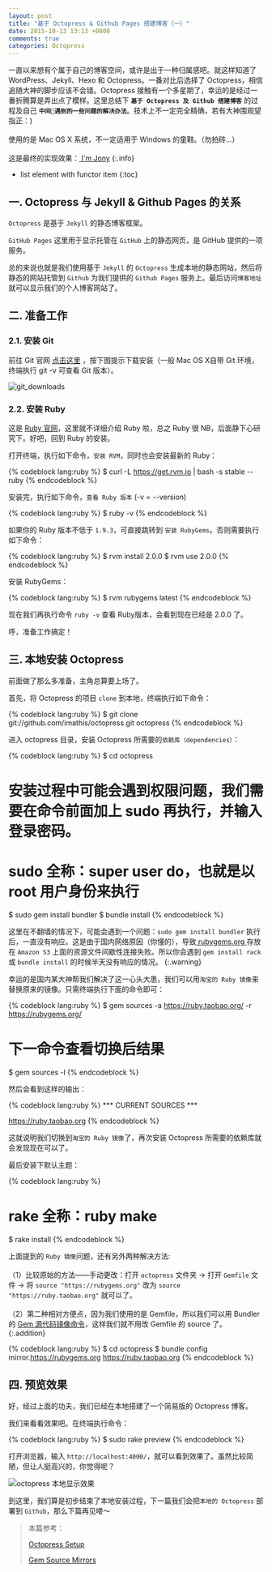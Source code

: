 ```yaml
---
layout: post
title: "基于 Octopress & Github Pages 搭建博客（一）"
date: 2015-10-13 13:13 +0800
comments: true
categories: Octopress
---
```


一直以来想有个属于自己的博客空间，或许是出于一种归属感吧。就这样知道了 WordPress、Jekyll、Hexo 和 Octopress。一番对比后选择了 Octopress，相信追随大神的脚步应该不会错。Octopress 接触有一个多星期了，幸运的是经过一番折腾算是弄出点了模样。这里总结下 **`基于 Octopress 及 Github 搭建博客`** 的过程及自己 **`中间遇到的一些问题的解决办法`**。技术上不一定完全精确，若有大神围观望指正：)
<br><br>
使用的是 Mac OS X 系统，不一定适用于 Windows 的童鞋。（勿拍砖...）
<br><br>
这是最终的实现效果：<a href="http://jonyfang.github.io/" target="_blank"> I'm Jony</a>
{:.info}

<!-- more -->

* list element with functor item
{:toc}


## 一. Octopress 与 Jekyll & Github Pages 的关系

`Octopress` 是基于 `Jekyll` 的静态博客框架。

`GitHub Pages` 这里用于显示托管在 `GitHub` 上的静态网页，是 GitHub 提供的一项服务。

总的来说也就是我们使用基于 `Jekyll` 的 `Octopress` 生成本地的静态网站，然后将静态的网站托管到 `Github` 为我们提供的 `Github Pages` 服务上。最后访问`博客地址`就可以显示我们的个人博客网站了。


## 二. 准备工作

### 2.1. 安装 Git

前往 Git 官网 [点击这里](http://git-scm.com/) ，按下图提示下载安装（一般 Mac OS X自带 Git 环境，终端执行 git -v 可查看 Git 版本）。

![git_downloads](http://jonyfang.github.io/images/octopress/git_downloads.png)

### 2.2. 安装 Ruby

这是 [Ruby 官网](https://www.ruby-lang.org/en/)，这里就不详细介绍 Ruby 啦，总之 Ruby 很 NB，后面静下心研究下。好吧，回到 Ruby 的安装。

打开终端，执行如下命令，`安装 RVM`，同时也会安装最新的 Ruby：

{% codeblock lang:ruby %}
  $ curl -L https://get.rvm.io | bash -s stable --ruby
{% endcodeblock %}

安装完，执行如下命令，`查看 Ruby 版本` (-v = --version)

{% codeblock lang:ruby %}
  $ ruby -v
{% endcodeblock %}

如果你的 Ruby 版本不低于 `1.9.3`，可直接跳转到 `安装 RubyGems`。否则需要执行如下命令：

{% codeblock lang:ruby %}
  $ rvm install 2.0.0
  $ rvm use 2.0.0
{% endcodeblock %}

安装 RubyGems：

{% codeblock lang:ruby %}
  $ rvm rubygems latest
{% endcodeblock %}

现在我们再执行命令 `ruby -v` 查看 Ruby版本，会看到现在已经是 2.0.0 了。

呼，准备工作搞定！

## 三. 本地安装 Octopress

前面做了那么多准备，主角总算要上场了。

首先，将 Octopress 的项目 `clone` 到本地，终端执行如下命令：

{% codeblock lang:ruby %}
  $ git clone git://github.com/imathis/octopress.git octopress
{% endcodeblock %}

进入 octopress 目录，安装 Octopress 所需要的`依赖库（dependencies）`：

{% codeblock lang:ruby %}
  $ cd octopress

  # 安装过程中可能会遇到权限问题，我们需要在命令前面加上 sudo 再执行，并输入登录密码。
  # sudo 全称：super user do，也就是以 root 用户身份来执行

  $ sudo gem install bundler
  $ bundle install
{% endcodeblock %}


这里在不翻墙的情况下，可能会遇到一个问题：`sudo gem install bundler` 执行后，一直没有响应。这是由于国内网络原因（你懂的），导致<a href="http://rubygems.org/" target="_blank"> rubygems.org </a>存放在 `Amazon S3` 上面的资源文件间歇性连接失败。所以你会遇到 `gem install rack` 或 `bundle install` 的时候半天没有响应的情况。
{:.warning}

幸运的是国内某大神帮我们解决了这一心头大患，我们可以用`淘宝的 Ruby 镜像`来替换原来的镜像。只需终端执行下面的命令即可：

{% codeblock lang:ruby %}
  $ gem sources -a https://ruby.taobao.org/ -r https://rubygems.org/
  
  # 下一命令查看切换后结果
  $ gem sources -l
{% endcodeblock %}

然后会看到这样的输出：

{% codeblock lang:ruby %}
  *** CURRENT SOURCES ***

  https://ruby.taobao.org
{% endcodeblock %}

这就说明我们切换到`淘宝的 Ruby 镜像`了，再次安装 Octopress 所需要的依赖库就会发现现在可以了。

最后安装下默认主题：

{% codeblock lang:ruby %}
  # rake 全称：ruby make
  $ rake install
{% endcodeblock %}


上面提到的 `Ruby 镜像`问题，还有另外两种解决方法:
<br><br>
（1）比较原始的方法——手动更改：打开 `octopress` 文件夹 -> 打开 `Gemfile` 文件 -> 将 `source "https://rubygems.org"` 改为 `source "https://ruby.taobao.org"` 就可以了。
<br><br>
（2）第二种相对方便点，因为我们使用的是 Gemfile，所以我们可以用 Bundler 的 [Gem 源代码镜像命令](http://bundler.io/v1.5/bundle_config.html#gem-source-mirrors)，这样我们就不用改 Gemfile 的 source 了。
{:.addition}

{% codeblock lang:ruby %}
  $ cd octopress
  $ bundle config mirror.https://rubygems.org https://ruby.taobao.org
{% endcodeblock %}


## 四. 预览效果

好，经过上面的功夫，我们已经在本地搭建了一个简易版的 Octopress 博客。

我们来看看效果吧。在终端执行命令：

{% codeblock lang:ruby %}
  $ sudo rake preview
{% endcodeblock %}

打开浏览器，输入 `http://localhost:4000/`，就可以看到效果了。虽然比较简陋，但让人挺高兴的，你觉得呢？

![octopress 本地显示效果](http://jonyfang.github.io/images/octopress/octo_newpage.png)


到这里，我们算是初步结束了本地安装过程，下一篇我们会把`本地的 Octopress` 部署到 `Github`，那么下篇再见喽～


> 本篇参考：
>	
> [Octopress Setup](http://octopress.org/docs/setup/)
>	
> [Gem Source Mirrors](http://bundler.io/v1.5/bundle_config.html#gem-source-mirrors)